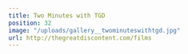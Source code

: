 ```yaml
---
title: Two Minutes with TGD
position: 32
image: "/uploads/gallery__twominuteswithtgd.jpg"
url: http://thegreatdiscontent.com/films
---
```


